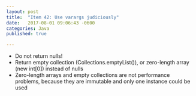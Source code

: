 ```yaml
---
layout: post
title:  "Item 42: Use varargs judiciously"
date:   2017-08-01 09:06:43 -0600
categories: Java
published: true

---
```


* Do not return nulls!
* Return empty collection (Collections.emptyList()), or zero-length array (new int[0]) instead of nulls
* Zero-length arrays and empty collections are not performance problems, because they are immutable and only one instance could be used
